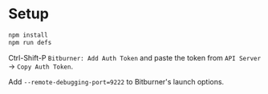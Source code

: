 

# Setup

```bash
npm install
npm run defs
```

Ctrl-Shift-P `Bitburner: Add Auth Token` and paste the token from `API Server` -> `Copy Auth Token`.

Add `--remote-debugging-port=9222` to Bitburner's launch options.
